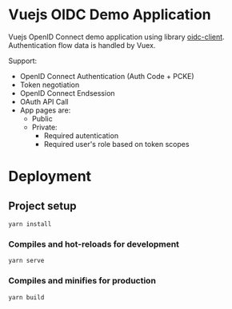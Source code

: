 # Vuejs OIDC Demo Application
Vuejs OpenID Connect demo application using library [oidc-client](https://github.com/IdentityModel/oidc-client-js). Authentication flow data is handled by Vuex.

Support:
* OpenID Connect Authentication (Auth Code + PCKE)
* Token negotiation
* OpenID Connect Endsession
* OAuth API Call
* App pages are:
    * Public 
    * Private: 
        *   Required autentication
        *   Required user's role based on token scopes


# Deployment

## Project setup
```
yarn install
```

### Compiles and hot-reloads for development
```
yarn serve
```

### Compiles and minifies for production
```
yarn build
```